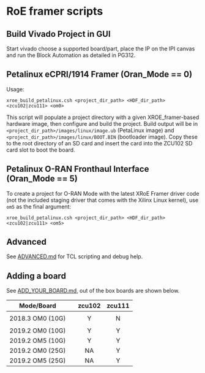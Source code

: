 # RoE framer scripts

## **Build Vivado Project in GUI**
Start vivado choose a supported board/part, place the IP on the IPI canvas and run the Block Automation as detailed in PG312.

## **Petalinux eCPRI/1914 Framer** (Oran_Mode == 0)

Usage: 
```console
xroe_build_petalinux.csh <project_dir_path> <HDF_dir_path> <zcu102|zcu111> <om0>
```
This script will populate a project directory with a given XROE_framer-based hardware image, then configure and build the project.
Build output will be in `<project_dir_path>/images/linux/image.ub` (PetaLinux image) and `<project_dir_path>/images/linux/BOOT.BIN` (bootloader image).
Copy these to the root directory of an SD card and insert the card into the ZCU102 SD card slot to boot the board.

## **Petalinux O-RAN Fronthaul Interface** (Oran_Mode == 5)

To create a project for O-RAN Mode with the latest XRoE Framer driver code (not the included staging driver that comes with the Xilinx Linux kernel), use `om5` as the final argument:
```console
xroe_build_petalinux.csh <project_dir_path> <HDF_dir_path> <zcu102|zcu111> <om5>
```

## Advanced
See [ADVANCED.md](ADVANCED.md) for TCL scripting and debug help.

## Adding a board
See [ADD_YOUR_BOARD.md](ADD_YOUR_BOARD.md), out of the box boards are shown below.


| Mode/Board | | zcu102 | zcu111 |
| --- | --- | :---:  | :---: |
| | | |
| 2018.3 OM0 (10G) | | Y | N |
| | | |
| 2019.2 OM0 (10G) | | Y | Y |
| 2019.2 OM5 (10G) | | Y | Y |
| 2019.2 OM0 (25G) | | NA | Y |
| 2019.2 OM5 (25G) | | NA | Y |
